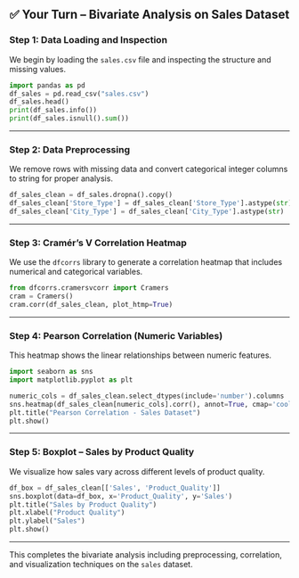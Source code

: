 ## ✅ Your Turn – Bivariate Analysis on Sales Dataset

### Step 1: Data Loading and Inspection

We begin by loading the `sales.csv` file and inspecting the structure and missing values.

```python
import pandas as pd
df_sales = pd.read_csv("sales.csv")
df_sales.head()
print(df_sales.info())
print(df_sales.isnull().sum())
```

---

### Step 2: Data Preprocessing

We remove rows with missing data and convert categorical integer columns to string for proper analysis.

```python
df_sales_clean = df_sales.dropna().copy()
df_sales_clean['Store_Type'] = df_sales_clean['Store_Type'].astype(str)
df_sales_clean['City_Type'] = df_sales_clean['City_Type'].astype(str)
```

---

### Step 3: Cramér’s V Correlation Heatmap

We use the `dfcorrs` library to generate a correlation heatmap that includes numerical and categorical variables.

```python
from dfcorrs.cramersvcorr import Cramers
cram = Cramers()
cram.corr(df_sales_clean, plot_htmp=True)
```

---

### Step 4: Pearson Correlation (Numeric Variables)

This heatmap shows the linear relationships between numeric features.

```python
import seaborn as sns
import matplotlib.pyplot as plt

numeric_cols = df_sales_clean.select_dtypes(include='number').columns
sns.heatmap(df_sales_clean[numeric_cols].corr(), annot=True, cmap='coolwarm')
plt.title("Pearson Correlation - Sales Dataset")
plt.show()
```

---

### Step 5: Boxplot – Sales by Product Quality

We visualize how sales vary across different levels of product quality.

```python
df_box = df_sales_clean[['Sales', 'Product_Quality']]
sns.boxplot(data=df_box, x='Product_Quality', y='Sales')
plt.title("Sales by Product Quality")
plt.xlabel("Product Quality")
plt.ylabel("Sales")
plt.show()
```

---

This completes the bivariate analysis including preprocessing, correlation, and visualization techniques on the `sales` dataset.
